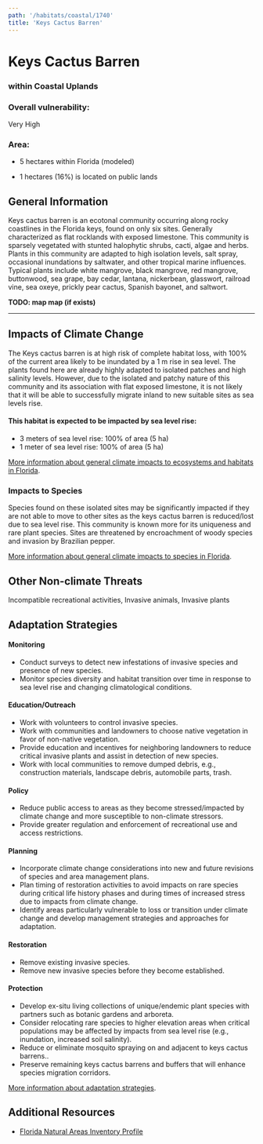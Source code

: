 ```yaml
---
path: '/habitats/coastal/1740'
title: 'Keys Cactus Barren'
---
```


# Keys Cactus Barren

### within Coastal Uplands

<div id="TopSection">



<div>

### Overall vulnerability:

<div class="vulnerability vulnerability-extreme">Very High</div>

### Area:

-   5 hectares within Florida (modeled)

-   1 hectares (16%) is located on public lands



</div>
</div>

## General Information

Keys cactus barren is an ecotonal community occurring along rocky coastlines in the Florida keys, found on only six sites.  Generally characterized as flat rocklands with exposed limestone.  This community is sparsely vegetated with stunted halophytic shrubs, cacti, algae and herbs.   Plants in this community are adapted to high isolation levels, salt spray, occasional inundations by saltwater, and other tropical marine influences. Typical plants include white mangrove, black mangrove, red mangrove, buttonwood, sea grape, bay cedar, lantana, nickerbean, glasswort, railroad vine, sea oxeye, prickly pear cactus, Spanish bayonet, and saltwort.



**TODO: map map (if exists)**



<hr />

## Impacts of Climate Change

The Keys cactus barren is at high risk of complete habitat loss, with 100% of the current area likely to be inundated by a 1 m rise in sea level.  The plants found here are already highly adapted to isolated patches and high salinity levels.  However, due to the isolated and patchy nature of this community and its association with flat exposed limestone, it is not likely that it will be able to successfully migrate inland to new suitable sites as sea levels rise.


#### This habitat is expected to be impacted by sea level rise:

- 3 meters of sea level rise: 100% of area (5 ha)
- 1 meter of sea level rise: 100% of area (5 ha)
    

[More information about general climate impacts to ecosystems and habitats in Florida](/impacts/habitats).

### Impacts to Species

Species found on  these isolated sites may be significantly impacted if they are not able to move to other sites as the keys cactus barren is reduced/lost due to sea level rise.  This community is known more for its uniqueness and rare plant species.  Sites are threatened by encroachment of woody species and invasion by Brazilian pepper.

[More information about general climate impacts to species in Florida](/impacts/species).

## Other Non-climate Threats

Incompatible recreational activities, Invasive animals, Invasive plants

## Adaptation Strategies

#### Monitoring

- Conduct surveys to detect new infestations of invasive species and presence of new species.
- Monitor species diversity and habitat transition over time in response to sea level rise and changing climatological conditions.


#### Education/Outreach

- Work with volunteers to control invasive species.
- Work with communities and landowners to choose native vegetation in favor of non-native vegetation.
- Provide education and incentives for neighboring landowners to reduce critical invasive plants and assist in detection of new species.
- Work with local communities to remove dumped debris, e.g., construction materials, landscape debris, automobile parts, trash.


#### Policy

- Reduce public access to areas as they become stressed/impacted by climate change and more susceptible to non-climate stressors.
- Provide greater regulation and enforcement of recreational use and access restrictions.


#### Planning

- Incorporate climate change considerations into new and future revisions of species and area management plans.
- Plan timing of restoration activities to avoid impacts on rare species during critical life history phases and during times of increased stress due to impacts from climate change.
- Identify areas particularly vulnerable to loss or transition under climate change and develop management strategies and approaches for adaptation.


#### Restoration

- Remove existing invasive species.
- Remove new invasive species before they become established.


#### Protection

- Develop ex-situ living collections of unique/endemic plant species with partners such as botanic gardens and arboreta.
- Consider relocating rare species to higher elevation areas when critical populations may be affected by impacts from sea level rise (e.g., inundation, increased soil salinity).
- Reduce or eliminate mosquito spraying on and adjacent to keys cactus barrens..
- Preserve remaining keys cactus barrens and buffers that will enhance species migration corridors.




[More information about adaptation strategies](/strategies).

## Additional Resources

 - [Florida Natural Areas Inventory Profile](http://www.fnai.org/PDF/NC/Keys_Cactus_Barren_Final_2010.pdf)
